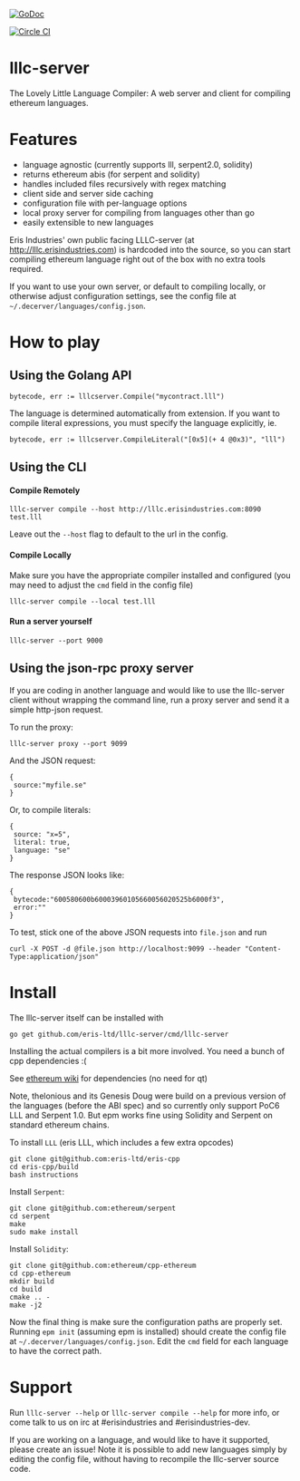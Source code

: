 [![GoDoc](https://godoc.org/github.com/eris-ltd/lllc-server?status.png)](https://godoc.org/github.com/eris-ltd/lllc-server)

[![Circle CI](https://circleci.com/gh/eris-ltd/lllc-server.svg?style=svg)](https://circleci.com/gh/eris-ltd/lllc-server)

lllc-server
===========

The Lovely Little Language Compiler: A web server and client for compiling ethereum languages.

# Features

- language agnostic (currently supports lll, serpent2.0, solidity)
- returns ethereum abis (for serpent and solidity)
- handles included files recursively with regex matching
- client side and server side caching
- configuration file with per-language options
- local proxy server for compiling from languages other than go
- easily extensible to new languages

Eris Industries' own public facing LLLC-server (at http://lllc.erisindustries.com) is hardcoded into the source,
so you can start compiling ethereum language right out of the box with no extra tools required.

If you want to use your own server, or default to compiling locally, or otherwise adjust configuration settings,
see the config file at `~/.decerver/languages/config.json`.

# How to play

## Using the Golang API

```
bytecode, err := lllcserver.Compile("mycontract.lll")
```

The language is determined automatically from extension. If you want to compile literal expressions,
you must specify the language explicitly, ie.

```
bytecode, err := lllcserver.CompileLiteral("[0x5](+ 4 @0x3)", "lll")
```

## Using the CLI

#### Compile Remotely

```
lllc-server compile --host http://lllc.erisindustries.com:8090 test.lll
```

Leave out the `--host` flag to default to the url in the config.

#### Compile Locally
Make sure you have the appropriate compiler installed and configured (you may need to adjust the `cmd` field in the config file)

```
lllc-server compile --local test.lll
```

#### Run a server yourself

```
lllc-server --port 9000
```

## Using the json-rpc proxy server

If you are coding in another language and would like to use the lllc-server client without wrapping the command line, run a proxy server and send it a simple http-json request.

To run the proxy:

```
lllc-server proxy --port 9099
```

And the JSON request:

```
{
 source:"myfile.se"
}
```

Or, to compile literals:

```
{
 source: "x=5",
 literal: true,
 language: "se"
}
```

The response JSON looks like:

```
{
 bytecode:"600580600b60003960105660056020525b6000f3",
 error:""
}
```

To test, stick one of the above JSON requests into `file.json` and run

```
curl -X POST -d @file.json http://localhost:9099 --header "Content-Type:application/json"
```

# Install

The lllc-server itself can be installed with

```
go get github.com/eris-ltd/lllc-server/cmd/lllc-server
```

Installing the actual compilers is a bit more involved. You need a bunch of cpp dependencies :(

See [ethereum wiki](https://github.com/ethereum/cpp-ethereum/wiki/Building-on-Ubuntu) for dependencies (no need for qt)

Note, thelonious and its Genesis Doug were build on a previous version of the languages (before the ABI spec) and so currently only support PoC6 LLL and Serpent 1.0.
But epm works fine using Solidity and Serpent on standard ethereum chains.

To install `LLL` (eris LLL, which includes a few extra opcodes)

```
git clone git@github.com:eris-ltd/eris-cpp
cd eris-cpp/build
bash instructions
```

Install `Serpent`:
```
git clone git@github.com:ethereum/serpent
cd serpent
make
sudo make install
```

Install `Solidity`:

```
git clone git@github.com:ethereum/cpp-ethereum
cd cpp-ethereum
mkdir build
cd build
cmake .. -
make -j2
```

Now the final thing is make sure the configuration paths are properly set.
Running `epm init` (assuming epm is installed) should create the config file at `~/.decerver/languages/config.json`.
Edit the `cmd` field for each language to have the correct path.

# Support

Run `lllc-server --help` or `lllc-server compile --help` for more info, or come talk to us on irc at #erisindustries and #erisindustries-dev.

If you are working on a language, and would like to have it supported, please create an issue! Note it is possible to add new languages simply by editing the config file, without having to recompile the lllc-server source code.

